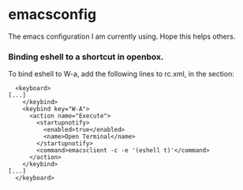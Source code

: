 # emacsconfig
The emacs configuration I am currently using. Hope this helps others. 

### Binding eshell to a shortcut in openbox.
To bind eshell to W-a, add the following lines to rc.xml, in the <keyboard> section:

```
  <keyboard>
[...]
    </keybind>
    <keybind key="W-A">
      <action name="Execute">
        <startupnotify>
          <enabled>true</enabled>
          <name>Open Terminal</name>
        </startupnotify>
        <command>emacsclient -c -e '(eshell t)'</command>
      </action>
    </keybind>
[...]
  </keyboard>
```
